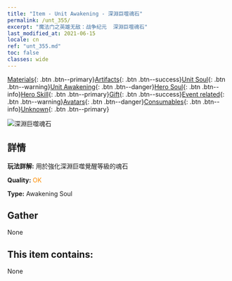 ```yaml
---
title: "Item - Unit Awakening - 深淵巨噬魂石"
permalink: /unt_355/
excerpt: "魔法门之英雄无敌：战争纪元  深淵巨噬魂石"
last_modified_at: 2021-06-15
locale: cn
ref: "unt_355.md"
toc: false
classes: wide
---
```

 [Materials](/ItemsCN/){: .btn .btn--primary}[Artifacts](/ItemsCN/Artifacts/){: .btn .btn--success}[Unit Soul](/ItemsCN/UnitSoul/){: .btn .btn--warning}[Unit Awakening](/ItemsCN/UnitAwakening/){: .btn .btn--danger}[Hero Soul](/ItemsCN/HeroSoul/){: .btn .btn--info}[Hero Skill](/ItemsCN/HeroSkill/){: .btn .btn--primary}[Gift](/ItemsCN/Gift/){: .btn .btn--success}[Event related](/ItemsCN/Events/){: .btn .btn--warning}[Avatars](/ItemsCN/Avatars/){: .btn .btn--danger}[Consumables](/ItemsCN/Consumables/){: .btn .btn--info}[Unknown](/ItemsCN/Unknown/){: .btn .btn--primary}

 ![深淵巨噬魂石](/images/u/tia_haiguai.jpg)

## 詳情
 **玩法詳解:** 用於強化深淵巨噬覺醒等級的魂石

 **Quality:** <span style="color: #FF8C00">OK</span>

 **Type:** Awakening Soul

## Gather

  None

## This item contains:

  None

